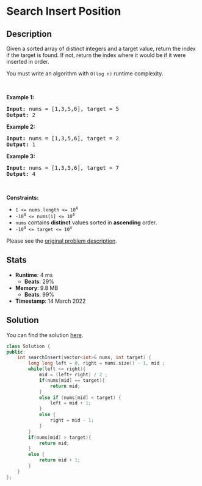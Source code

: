 # Search Insert Position

## Description

<p>Given a sorted array of distinct integers and a target value, return the index if the target is found. If not, return the index where it would be if it were inserted in order.</p>

<p>You must&nbsp;write an algorithm with&nbsp;<code>O(log n)</code> runtime complexity.</p>

<p>&nbsp;</p>
<p><strong class="example">Example 1:</strong></p>

<pre>
<strong>Input:</strong> nums = [1,3,5,6], target = 5
<strong>Output:</strong> 2
</pre>

<p><strong class="example">Example 2:</strong></p>

<pre>
<strong>Input:</strong> nums = [1,3,5,6], target = 2
<strong>Output:</strong> 1
</pre>

<p><strong class="example">Example 3:</strong></p>

<pre>
<strong>Input:</strong> nums = [1,3,5,6], target = 7
<strong>Output:</strong> 4
</pre>

<p>&nbsp;</p>
<p><strong>Constraints:</strong></p>

<ul>
	<li><code>1 &lt;= nums.length &lt;= 10<sup>4</sup></code></li>
	<li><code>-10<sup>4</sup> &lt;= nums[i] &lt;= 10<sup>4</sup></code></li>
	<li><code>nums</code> contains <strong>distinct</strong> values sorted in <strong>ascending</strong> order.</li>
	<li><code>-10<sup>4</sup> &lt;= target &lt;= 10<sup>4</sup></code></li>
</ul>


Please see the [original problem description](https://leetcode.com/problems/search-insert-position/).

## Stats

- **Runtime**: 4 ms
    - **Beats**: 29%
- **Memory**: 9.8 MB
    - **Beats**: 99%
- **Timestamp**: 14 March 2022

## Solution

You can find the solution [here](./search-insert-position.cpp).

```cpp
class Solution {
public:
    int searchInsert(vector<int>& nums, int target) {
        long long left = 0, right = nums.size() - 1, mid ;
        while(left <= right){
            mid = (left+ right) / 2 ;
            if(nums[mid] == target){
                return mid;
            }
            else if (nums[mid] < target) {
                left = mid + 1;
            }
            else {
                right = mid - 1;
            }
        }
        if(nums[mid] > target){
            return mid;
        }
        else {
            return mid + 1;
        }
    }
};
```
